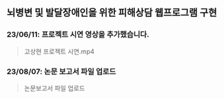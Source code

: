 ## 뇌병변 및 발달장애인을 위한 피해상담 웹프로그램 구현

### 23/06/11: 프로젝트 시연 영상을 추가했습니다.
> 고상현 프로젝트 시연.mp4
### 23/08/07: 논문 보고서 파일 업로드
> 논문보고서 파일 업로드
